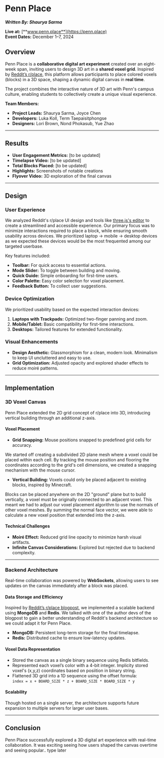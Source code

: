 # Penn Place  

**_Written By: Shaurya Sarma_**  

**Live at:** [**www.penn.place**](https://penn.place)  
**Event Dates:** December 1–7, 2024  

## **Overview** 

Penn Place is a **collaborative digital art experiment** created over an eight-week span, inviting users to design 3D art in a **shared voxel grid**. Inspired by [Reddit’s r/place](https://www.reddit.com/r/place), this platform allows participants to place colored voxels (blocks) in a 3D space, shaping a dynamic digital canvas in **real time**.  

The project combines the interactive nature of 3D art with Penn's campus culture, enabling students to collectively create a unique visual experience.  

**Team Members:**  
- **Project Leads:** Shaurya Sarma, Joyce Chen  
- **Developers:** Luka Koll, Term Taepaisitphongse  
- **Designers:** Lori Brown, Nond Phokasub, Yue Zhao  

---

## **Results**  

- **User Engagement Metrics:** [to be updated]  
- **Timelapse Video:** [to be updated]  
- **Total Blocks Placed:** [to be updated]  
- **Highlights:** Screenshots of notable creations  
- **Flyover Video:** 3D exploration of the final canvas  

---

## **Design**  

### **User Experience**  
We analyzed Reddit's r/place UI design and tools like [three.js's editor](https://threejs.org/editor) to create a streamlined and accessible experience. Our primary focus was to minimize interactions required to place a block, while ensuring smooth usability across devices. We prioritized laptop -> mobile -> desktop devices as we expected these devices would be the most frequented among our targeted userbase. 

Key features included:  
- **Toolbar:** For quick access to essential actions.  
- **Mode Slider:** To toggle between building and moving.  
- **Quick Guide:** Simple onboarding for first-time users.  
- **Color Palette:** Easy color selection for voxel placement.  
- **Feedback Button:** To collect user suggestions.  

### **Device Optimization**  
We prioritized usability based on the expected interaction devices:  
1. **Laptops with Trackpads:** Optimized two-finger panning and zoom.  
2. **Mobile/Tablet:** Basic compatibility for first-time interactions.  
3. **Desktops:** Tailored features for extended functionality.  

### **Visual Enhancements**  
- **Design Aesthetic:** Glassmorphism for a clean, modern look. Minimalism to keep UI uncluttered and easy to use.  
- **Grid Optimization:** Adjusted opacity and explored shader effects to reduce moiré patterns.  

---

## **Implementation**  

### **3D Voxel Canvas**  
Penn Place extended the 2D grid concept of r/place into 3D, introducing vertical building through an additional z-axis.  

#### **Voxel Placement**  
- **Grid Snapping:** Mouse positions snapped to predefined grid cells for accuracy.

We started off creating a subdivided 2D plane mesh where a voxel could be placed within each cell. By tracking the mouse position and flooring the coordinates according to the grid's cell dimensions, we created a snapping mechanism with the mouse cursor. 
  
- **Vertical Building:** Voxels could only be placed adjacent to existing blocks, inspired by Minecraft.

Blocks can be placed anywhere on the 2D "ground" plane but to build vertically, a voxel must be originally connected to an adjacent voxel. This meant we had to adjust our voxel placement algorithm to use the normals of other voxel meshes. By summing the normal face vector, we were able to calculate a new voxel position that extended into the z-axis. 

#### **Technical Challenges**  
- **Moiré Effect:** Reduced grid line opacity to minimize harsh visual artifacts.  
- **Infinite Canvas Considerations:** Explored but rejected due to backend complexity.

---

### **Backend Architecture**  

Real-time collaboration was powered by **WebSockets**, allowing users to see updates on the canvas immediately after a block was placed.  

#### **Data Storage and Efficiency**  
Inspired by [Reddit’s r/place blogpost](https://redditinc.com/blog/how-we-built-rplace), we implemented a scalable backend using **MongoDB** and **Redis**. We talked with one of the author devs of the blogpost to gain a better understanding of Reddit's backend architecture so we could adapt it for Penn Place. 
- **MongoDB:** Persistent long-term storage for the final timelapse.  
- **Redis:** Distributed cache to ensure low-latency updates.  

#### **Voxel Data Representation**  
- Stored the canvas as a single binary sequence using Redis bitfields.  
- Represented each voxel’s color with a 4-bit integer. Implicity stored voxel's (x,y,z) coordinates based on posiition in binary string. 
- Flattened 3D grid into a 1D sequence using the offset formula:  
  `index = x + BOARD_SIZE * z + BOARD_SIZE * BOARD_SIZE * y`  

#### **Scalability**  
Though hosted on a single server, the architecture supports future expansion to multiple servers for larger user bases.  

---

## **Conclusion**  

Penn Place successfully explored a 3D digital art experience with real-time collaboration. It was exciting seeing how users shaped the canvas overtime and seeing popular.. type later


